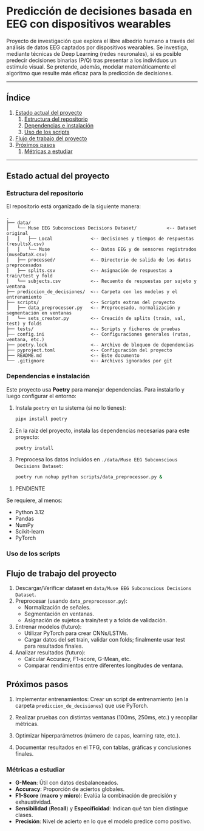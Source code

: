 # Predicción de decisiones basada en EEG con dispositivos wearables

Proyecto de investigación que explora el libre albedrío humano a través del análisis de datos EEG captados por dispositivos wearables. Se investiga, mediante técnicas de Deep Learning (redes neuronales), si es posible predecir decisiones binarias (P/Q) tras presentar a los individuos un estímulo visual. Se pretende, además, modelar matemáticamente el algoritmo que resulte más eficaz para la predicción de decisiones.

---
## Índice
1. [Estado actual del proyecto](#estado-actual-del-proyecto)
   1. [Estructura del repositorio](#estructura-del-repositorio)
   1. [Dependencias e instalación](#dependencias-e-instalación)
   1. [Uso de los scripts](#uso-de-los-scripts)
1. [Flujo de trabajo del proyecto](#flujo-de-trabajo-del-proyecto)
1. [Próximos pasos](#próximos-pasos)
   1. [Métricas a estudiar](#métricas-a-estudiar)

---

## Estado actual del proyecto

### Estructura del repositorio
El repositorio está organizado de la siguiente manera:

<!-- TODO: Actualizar conforme se avance -->
```text
.
├── data/
│   └── Muse EEG Subconscious Decisions Dataset/           <-- Dataset original
│   │   ├── Local              <-- Decisiones y tiempos de respuestas (resultsX.csv)
│   │   └── Muse               <-- Datos EEG y de sensores registrados (museDataX.csv)
│   ├── processed/             <-- Directorio de salida de los datos preprocesados
│   ├── splits.csv             <-- Asignación de respuestas a train/test y fold
│   └── subjects.csv           <-- Recuento de respuestas por sujeto y ventana
├── prediccion_de_decisiones/  <-- Carpeta con los modelos y el entrenamiento
├── scripts/                   <-- Scripts extras del proyecto
│   ├── data_preprocessor.py   <-- Preprocesado, normalización y segmentación en ventanas
│   └── sets_creator.py        <-- Creación de splits (train, val, test) y folds
├── tests/                     <-- Scripts y ficheros de pruebas
├── config.ini                 <-- Configuraciones generales (rutas, ventana, etc.)
├── poetry.lock                <-- Archivo de bloqueo de dependencias
├── pyproject.toml             <-- Configuración del proyecto
├── README.md                  <-- Este documento
└── .gitignore                 <-- Archivos ignorados por git
```

### Dependencias e instalación

Este proyecto usa **Poetry** para manejar dependencias. Para instalarlo y luego configurar el entorno:

1. Instala ```poetry``` en tu sistema (si no lo tienes):
    ```bash
    pipx install poetry
    ```

1. En la raíz del proyecto, instala las dependencias necesarias para este proyecto:
    ```bash
    poetry install
    ```

1. Preprocesa los datos incluidos en ```./data/Muse EEG Subconscious Decisions Dataset```:
    ```bash
    poetry run nohup python scripts/data_preprocessor.py &
    ```

<!-- TODO: Continuar añadiendo los pasos para replicar el trabajo -->
1. PENDIENTE

<!-- TODO: Actualizar si se utiliza otra librería de Deep Learning diferente a PyTorch (como TensorFlow, etc.) -->
Se requiere, al menos:
- Python 3.12
- Pandas
- NumPy
- Scikit-learn
- PyTorch

### Uso de los scripts

## Flujo de trabajo del proyecto
1. Descargar/Verificar dataset en ```data/Muse EEG Subconscious Decisions Dataset```.
1. Preprocesar (usando ```data_preprocessor.py```):
   - Normalización de señales.
   - Segmentación en ventanas.
   - Asignación de sujetos a train/test y a folds de validación.
1. Entrenar modelos (futuro):
   - Utilizar PyTorch para crear CNNs/LSTMs.
   - Cargar datos del set train, validar con folds; finalmente usar test para resultados finales.
1. Analizar resultados (futuro):
   - Calcular Accuracy, F1-score, G-Mean, etc.
   - Comparar rendimientos entre diferentes longitudes de ventana.

## Próximos pasos

1. Implementar entrenamientos: Crear un script de entrenamiento (en la carpeta ```prediccion_de_decisiones```) que use PyTorch.

1. Realizar pruebas con distintas ventanas (100ms, 250ms, etc.) y recopilar métricas.

1. Optimizar hiperparámetros (número de capas, learning rate, etc.).

1. Documentar resultados en el TFG, con tablas, gráficas y conclusiones finales.

### Métricas a estudiar

- **G-Mean**: Útil con datos desbalanceados.
- **Accuracy**: Proporción de aciertos globales.
- **F1-Score** (**macro** y **micro**): Evalúa la combinación de precisión y exhaustividad.
- **Sensibilidad** (**Recall**) y **Especificidad**: Indican qué tan bien distingue clases.
- **Precisión**: Nivel de acierto en lo que el modelo predice como positivo.